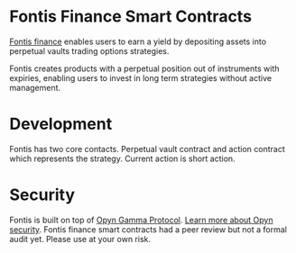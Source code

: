# Fontis Finance Smart Contracts 
[Fontis finance](https://fontis.finance/) enables users to earn a yield by depositing assets into perpetual vaults trading options strategies.

Fontis creates products with a perpetual position out of instruments with expiries, enabling users to invest in long term strategies without active management.

# Development 
Fontis has two core contacts. Perpetual vault contract and action contract which represents the strategy. Current action is short action. 

# Security 
Fontis is built on top of [Opyn Gamma Protocol](https://www.opyn.co/). [Learn more about Opyn security](https://opyn.gitbook.io/opyn/get-started/security). Fontis finance smart contracts had a peer review but not a formal audit yet. Please use at your own risk.